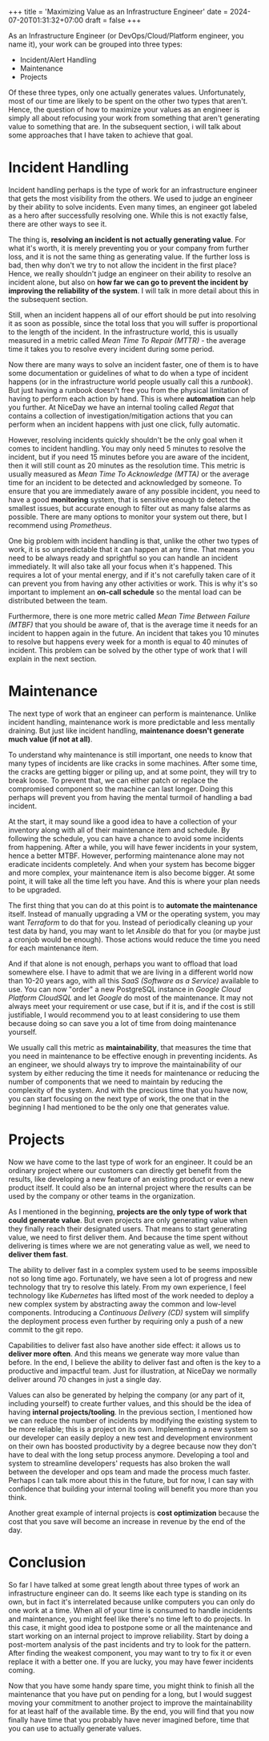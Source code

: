 +++
title = 'Maximizing Value as an Infrastructure Engineer'
date = 2024-07-20T01:31:32+07:00
draft = false
+++

As an Infrastructure Engineer (or DevOps/Cloud/Platform engineer, you name it), your work can be grouped into three types:

- Incident/Alert Handling
- Maintenance
- Projects

Of these three types, only one actually generates values. Unfortunately, most of our time are likely to be spent on the other two types that aren't. Hence, the question of how to maximize your values as an engineer is simply all about refocusing your work from something that aren't generating value to something that are. In the subsequent section, i will talk about some approaches that I have taken to achieve that goal.

# Incident Handling

Incident handling perhaps is the type of work for an infrastructure engineer that gets the most visibility from the others. We used to judge an engineer by their ability to solve incidents. Even many times, an engineer got labeled as a hero after successfully resolving one. While this is not exactly false, there are other ways to see it.

The thing is, **resolving an incident is not actually generating value**. For what it's worth, it is merely preventing you or your company from further loss, and it is not the same thing as generating value. If the further loss is bad, then why don't we try to not allow the incident in the first place? Hence, we really shouldn't judge an engineer on their ability to resolve an incident alone, but also on **how far we can go to prevent the incident by improving the reliability of the system**. I will talk in more detail about this in the subsequent section.

Still, when an incident happens all of our effort should be put into resolving it as soon as possible, since the total loss that you will suffer is proportional to the length of the incident. In the infrastructure world, this is usually measured in a metric called _Mean Time To Repair (MTTR)_ - the average time it takes you to resolve every incident during some period.

Now there are many ways to solve an incident faster, one of them is to have some documentation or guidelines of what to do when a type of incident happens (or in the infrastructure world people usually call this a _runbook_). But just having a runbook doesn't free you from the physical limitation of having to perform each action by hand. This is where **automation** can help you further. At NiceDay we have an internal tooling called _Regat_ that contains a collection of investigation/mitigation actions that you can perform when an incident happens with just one click, fully automatic.

However, resolving incidents quickly shouldn't be the only goal when it comes to incident handling. You may only need 5 minutes to resolve the incident, but if you need 15 minutes before you are aware of the incident, then it will still count as 20 minutes as the resolution time. This metric is usually measured as _Mean Time To Acknowledge (MTTA)_ or the average time for an incident to be detected and acknowledged by someone. To ensure that you are immediately aware of any possible incident, you need to have a good **monitoring** system, that is sensitive enough to detect the smallest issues, but accurate enough to filter out as many false alarms as possible. There are many options to monitor your system out there, but I recommend using _Prometheus_.

One big problem with incident handling is that, unlike the other two types of work, it is so unpredictable that it can happen at any time. That means you need to be always ready and sprightful so you can handle an incident immediately. It will also take all your focus when it's happened. This requires a lot of your mental energy, and if it's not carefully taken care of it can prevent you from having any other activities or work. This is why it's so important to implement an **on-call schedule** so the mental load can be distributed between the team.

Furthermore, there is one more metric called _Mean Time Between Failure (MTBF)_ that you should be aware of, that is the average time it needs for an incident to happen again in the future. An incident that takes you 10 minutes to resolve but happens every week for a month is equal to 40 minutes of incident. This problem can be solved by the other type of work that I will explain in the next section.

# Maintenance

The next type of work that an engineer can perform is maintenance. Unlike incident handling, maintenance work is more predictable and less mentally draining. But just like incident handling, **maintenance doesn't generate much value (if not at all)**.

To understand why maintenance is still important, one needs to know that many types of incidents are like cracks in some machines. After some time, the cracks are getting bigger or piling up, and at some point, they will try to break loose. To prevent that, we can either patch or replace the compromised component so the machine can last longer. Doing this perhaps will prevent you from having the mental turmoil of handling a bad incident.

At the start, it may sound like a good idea to have a collection of your inventory along with all of their maintenance item and schedule. By following the schedule, you can have a chance to avoid some incidents from happening. After a while, you will have fewer incidents in your system, hence a better MTBF. However, performing maintenance alone may not eradicate incidents completely. And when your system has become bigger and more complex, your maintenance item is also become bigger. At some point, it will take all the time left you have. And this is where your plan needs to be upgraded. 

The first thing that you can do at this point is to **automate the maintenance** itself. Instead of manually upgrading a VM or the operating system, you may want _Terraform_ to do that for you. Instead of periodically cleaning up your test data by hand, you may want to let _Ansible_ do that for you (or maybe just a cronjob would be enough). Those actions would reduce the time you need for each maintenance item.

And if that alone is not enough, perhaps you want to offload that load somewhere else. I have to admit that we are living in a different world now than 10-20 years ago, with all this _SaaS (Software as a Service)_ available to use. You can now "order" a new PostgreSQL instance in _Google Cloud Platform CloudSQL_ and let _Google_ do most of the maintenance. It may not always meet your requirement or use case, but if it is, and if the cost is still justifiable, I would recommend you to at least considering to use them because doing so can save you a lot of time from doing maintenance yourself. 

We usually call this metric as **maintainability**, that measures the time that you need in maintenance to be effective enough in preventing incidents. As an engineer, we should always try to improve the maintainability of our system by either reducing the time it needs for maintenance or reducing the number of components that we need to maintain by reducing the complexity of the system. And with the precious time that you have now, you can start focusing on the next type of work, the one that in the beginning I had mentioned to be the only one that generates value.

# Projects

Now we have come to the last type of work for an engineer. It could be an ordinary project where our customers can directly get benefit from the results, like developing a new feature of an existing product or even a new product itself. It could also be an internal project where the results can be used by the company or other teams in the organization.

As I mentioned in the beginning, **projects are the only type of work that could generate value**. But even projects are only generating value when they finally reach their designated users. That means to start generating value, we need to first deliver them. And because the time spent without delivering is times where we are not generating value as well, we need to **deliver them fast**. 

The ability to deliver fast in a complex system used to be seems impossible not so long time ago. Fortunately, we have seen a lot of progress and new technology that try to resolve this lately. From my own experience, I feel technology like _Kubernetes_ has lifted most of the work needed to deploy a new complex system by abstracting away the common and low-level components. Introducing a _Continuous Delivery (CD)_ system will simplify the deployment process even further by requiring only a push of a new commit to the git repo.

Capabilities to deliver fast also have another side effect: it allows us to **deliver more often**. And this means we generate way more value than before. In the end, I believe the ability to deliver fast and often is the key to a productive and impactful team. Just for illustration, at NiceDay we normally deliver around 70 changes in just a single day. 

Values can also be generated by helping the company (or any part of it, including yourself) to create further values, and this should be the idea of having **internal projects/tooling**. In the previous section, I mentioned how we can reduce the number of incidents by modifying the existing system to be more reliable; this is a project on its own. Implementing a new system so our developer can easily deploy a new test and development environment on their own has boosted productivity by a degree because now they don't have to deal with the long setup process anymore. Developing a tool and system to streamline developers' requests has also broken the wall between the developer and ops team and made the process much faster. Perhaps I can talk more about this in the future, but for now, I can say with confidence that building your internal tooling will benefit you more than you think.

Another great example of internal projects is **cost optimization** because the cost that you save will become an increase in revenue by the end of the day.

# Conclusion

So far I have talked at some great length about three types of work an infrastructure engineer can do. It seems like each type is standing on its own, but in fact it's interrelated because unlike computers you can only do one work at a time. When all of your time is consumed to handle incidents and maintenance, you might feel like there's no time left to do projects. In this case, it might good idea to postpone some or all the maintenance and start working on an internal project to improve reliability. Start by doing a post-mortem analysis of the past incidents and try to look for the pattern. After finding the weakest component, you may want to try to fix it or even replace it with a better one. If you are lucky, you may have fewer incidents coming. 

Now that you have some handy spare time, you might think to finish all the maintenance that you have put on pending for a long, but I would suggest moving your commitment to another project to improve the maintainability for at least half of the available time. By the end, you will find that you now finally have time that you probably have never imagined before, time that you can use to actually generate values.
